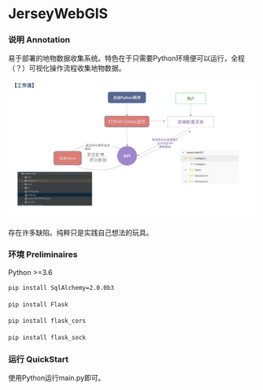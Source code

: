 # JerseyWebGIS

### 说明 Annotation

易于部署的地物数据收集系统。特色在于只需要Python环境便可以运行，全程（？）可视化操作流程收集地物数据。

![1](./doc/workflow.jpg)

存在许多缺陷。纯粹只是实践自己想法的玩具。

### 环境 Preliminaires

Python >=3.6

```bash
pip install SqlAlchemy=2.0.0b3

pip install Flask

pip install flask_cors

pip install flask_sock
```



### 运行 QuickStart

使用Python运行main.py即可。